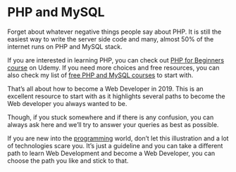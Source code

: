 # PHP and MySQL

Forget about whatever negative things people say about PHP. It is still the easiest way to write the server side code and many, almost 50% of the internet runs on PHP and MySQL stack.

If you are interested in learning PHP, you can check out [PHP for Beginners course](https://click.linksynergy.com/deeplink?id=JVFxdTr9V80&mid=39197&murl=https%3A%2F%2Fwww.udemy.com%2Fphp-for-complete-beginners-includes-msql-object-oriented%2F) on Udemy. If you need more choices and free resources, you can also check my list of [free PHP and MySQL courses](http://www.java67.com/2018/02/5-free-php-and-mysql-courses-for-web-developers.html) to start with.


That’s all about how to become a Web Developer in 2019. This is an excellent resource to start with as it highlights several paths to become the Web developer you always wanted to be.

Though, if you stuck somewhere and if there is any confusion, you can always ask here and we’ll try to answer your queries as best as possible.
 
If you are new into the [programming](https://javarevisited.blogspot.com/2019/03/top-5-online-courses-to-learn-to-code.html#axzz5kKVMEdwb) world, don’t let this illustration and a lot of technologies scare you. It’s just a guideline and you can take a different path to learn Web Development and become a Web Developer, you can choose the path you like and stick to that.
